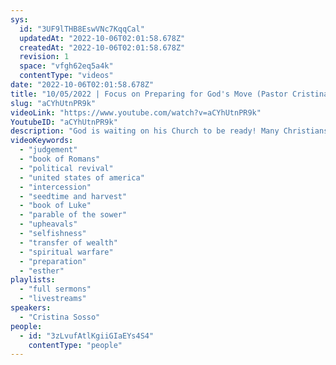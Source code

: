 ```yaml
---
sys:
  id: "3UF9lTHB8EswVNc7KqqCal"
  updatedAt: "2022-10-06T02:01:58.678Z"
  createdAt: "2022-10-06T02:01:58.678Z"
  revision: 1
  space: "vfgh62eq5a4k"
  contentType: "videos"
date: "2022-10-06T02:01:58.678Z"
title: "10/05/2022 | Focus on Preparing for God's Move (Pastor Cristina Sosso)"
slug: "aCYhUtnPR9k"
videoLink: "https://www.youtube.com/watch?v=aCYhUtnPR9k"
YoutubeID: "aCYhUtnPR9k"
description: "God is waiting on his Church to be ready! Many Christians wonder, \"Why hasn't God dealt with the wicked?\" \"Why hasn't the transfer of wealth manifested in my life?\" The reason why, is because the Church is not ready. Too many Christians are immature and are focused on themselves, and because of this they cannot step into leadership. To tackle this, Pastor Cris addresses the things we need to do to prepare for the move of God. One thing that she explains, is that we need to measure our day by the seeds we have sown not by what we received. Every day, we should be looking to sow seeds into other peoples' lives and into our nation. You can do this by praying for the nation, praying for the healing of others, and praying for others to be blessed. We also need to be engaged in spiritual warfare. God is counting on us to be faithful with the opportunities he has given us. If we do that, we will surely be a part of this mighty move of God. This sermon was delivered by Pastor Cristina Sosso at Freedom Fellowship Church International on October 5, 2022."
videoKeywords:
  - "judgement"
  - "book of Romans"
  - "political revival"
  - "united states of america"
  - "intercession"
  - "seedtime and harvest"
  - "book of Luke"
  - "parable of the sower"
  - "upheavals"
  - "selfishness"
  - "transfer of wealth"
  - "spiritual warfare"
  - "preparation"
  - "esther"
playlists:
  - "full sermons"
  - "livestreams"
speakers:
  - "Cristina Sosso"
people:
  - id: "3zLvufAtlKgiiGIaEYs4S4"
    contentType: "people"
---
```

